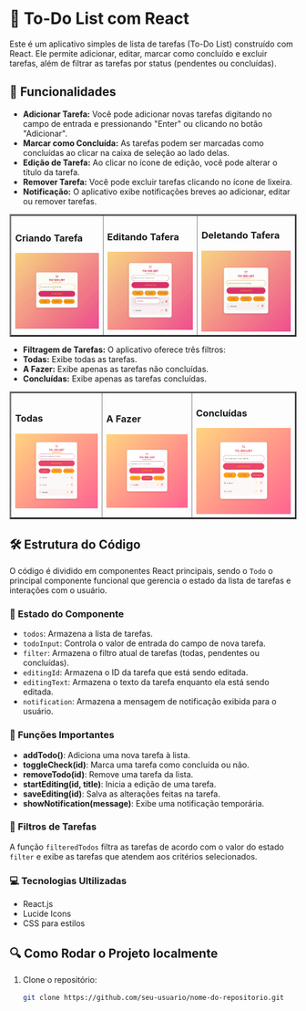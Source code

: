 # 📝 To-Do List com React

Este é um aplicativo simples de lista de tarefas (To-Do List) construído com React. Ele permite adicionar, editar, marcar como concluído e excluir tarefas, além de filtrar as tarefas por status (pendentes ou concluídas).

## 🚀 Funcionalidades

- **Adicionar Tarefa:** Você pode adicionar novas tarefas digitando no campo de entrada e pressionando "Enter" ou clicando no botão "Adicionar".
- **Marcar como Concluída:** As tarefas podem ser marcadas como concluídas ao clicar na caixa de seleção ao lado delas.
- **Edição de Tarefa:** Ao clicar no ícone de edição, você pode alterar o título da tarefa.
- **Remover Tarefa:** Você pode excluir tarefas clicando no ícone de lixeira.
- **Notificação:** O aplicativo exibe notificações breves ao adicionar, editar ou remover tarefas.

<table border="2">
  <tr>
    <td>
        <h3> Criando Tarefa </h3>
        <a href=""><img src="./src/assets/criando.gif" width="250px"></a>
    </td>
      <td>
        <h3> Editando Tafera </h3>
        <a href=""><img src="./src/assets/editando.gif" width="250px"></a>
    </td>
    <td>
      <h3> Deletando Tafera </h3>
      <a href=""><img src="./src/assets/apagando.gif" width="250px" ></a>
    </td>
  </tr>

  </table>

  - **Filtragem de Tarefas:** O aplicativo oferece três filtros:
  - **Todas:** Exibe todas as tarefas.
  - **A Fazer:** Exibe apenas as tarefas não concluídas.
  - **Concluídas:** Exibe apenas as tarefas concluídas.

  <table border="2">
  <tr>
    <td>
        <h3> Todas </h3>
        <a href=""><img src="./src/assets/filtrotodas.png" width="250px"></a>
    </td>
      <td>
        <h3> A Fazer </h3>
        <a href=""><img src="./src/assets/filtroafazer.png" width="250px"></a>
    </td>
    <td>
      <h3> Concluídas </h3>
      <a href=""><img src="./src/assets/filtroconcluidas.png" width="250px" ></a>
    </td>
  </tr>

  </table>

## 🛠️ Estrutura do Código

O código é dividido em componentes React principais, sendo o `Todo` o principal componente funcional que gerencia o estado da lista de tarefas e interações com o usuário.

### 📌 Estado do Componente

- `todos`: Armazena a lista de tarefas.
- `todoInput`: Controla o valor de entrada do campo de nova tarefa.
- `filter`: Armazena o filtro atual de tarefas (todas, pendentes ou concluídas).
- `editingId`: Armazena o ID da tarefa que está sendo editada.
- `editingText`: Armazena o texto da tarefa enquanto ela está sendo editada.
- `notification`: Armazena a mensagem de notificação exibida para o usuário.

### 📌 Funções Importantes

- **addTodo()**: Adiciona uma nova tarefa à lista.
- **toggleCheck(id)**: Marca uma tarefa como concluída ou não.
- **removeTodo(id)**: Remove uma tarefa da lista.
- **startEditing(id, title)**: Inicia a edição de uma tarefa.
- **saveEditing(id)**: Salva as alterações feitas na tarefa.
- **showNotification(message)**: Exibe uma notificação temporária.

### 📌 Filtros de Tarefas

A função `filteredTodos` filtra as tarefas de acordo com o valor do estado `filter` e exibe as tarefas que atendem aos critérios selecionados.

### 💻 Tecnologias Ultilizadas
- React.js
- Lucide Icons
- CSS para estilos

## 🔍 Como Rodar o Projeto localmente

1. Clone o repositório:
   ```bash
   git clone https://github.com/seu-usuario/nome-do-repositorio.git

